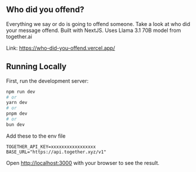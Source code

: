## Who did you offend?
Everything we say or do is going to offend someone. Take a look at who did your message offend. 
Built with NextJS. Uses Llama 3.1 70B model from together.ai

Link: https://who-did-you-offend.vercel.app/

## Running Locally

First, run the development server:

```bash
npm run dev
# or
yarn dev
# or
pnpm dev
# or
bun dev
```
Add these to the env file
```
TOGETHER_API_KEY=xxxxxxxxxxxxxxxxx
BASE_URL="https://api.together.xyz/v1"
```

Open [http://localhost:3000](http://localhost:3000) with your browser to see the result.


